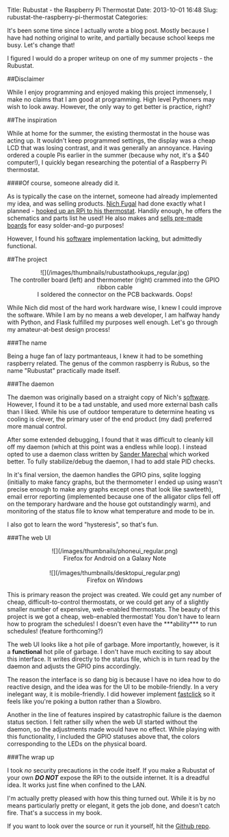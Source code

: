Title: Rubustat - the Raspberry Pi Thermostat
Date: 2013-10-01 16:48
Slug: rubustat-the-raspberry-pi-thermostat
Categories: 

It's been some time since I actually wrote a blog post. Mostly because I have had nothing original to write, and partially because school keeps me busy. Let's change that!

I figured I would do a proper writeup on one of my summer projects - the Rubustat.

##Disclaimer

While I enjoy programming and enjoyed making this project immensely, I make no claims that I am good at programming. High level Pythoners may wish to look away. However, the only way to get better is practice, right?

##The inspiration

While at home for the summer, the existing thermostat in the house was acting up. It wouldn't keep programmed settings, the display was a cheap LCD that was losing contrast, and it was generally an annoyance. Having ordered a couple Pis earlier in the summer (because why not, it's a $40 computer!), I quickly began researching the potential of a Raspberry Pi thermostat.

####Of course, someone already did it.

As is typically the case on the internet, someone had already implemented my idea, and was selling products. [Nich Fugal](http://makeatronics.blogspot.com) had done exactly what I planned - [hooked up an RPi to his thermostat](http://makeatronics.blogspot.com/2013/04/raspberry-pi-thermostat-hookups.html). Handily enough, he offers the schematics and parts list he used! He also makes and [sells pre-made boards](http://makeatronics.blogspot.com/2013/06/24v-ac-solid-state-relay-board.html) for easy solder-and-go purposes!

However, I found his [software](http://makeatronics.blogspot.com/2013/04/thermostat-software.html) implementation lacking, but admittedly functional.

##The project

<center>
![](/images/thumbnails/rubustathookups_regular.jpg)<br>
The controller board (left) and thermometer (right) crammed into the GPIO ribbon cable
<br>
I soldered the connector on the PCB backwards. Oops!
</center>

While Nich did most of the hard work hardware wise, I knew I could improve the software. While I am by no means a web developer, I am halfway handy with Python, and Flask fulfilled my purposes well enough. Let's go through my amateur-at-best design process!

###The name

Being a huge fan of lazy portmanteaus, I knew it had to be something raspberry related. The genus of the common raspberry is Rubus, so the name "Rubustat" practically made itself.

###The daemon

The daemon was originally based on a straight copy of Nich's [software](http://makeatronics.blogspot.com/2013/04/thermostat-software.html). However, I found it to be a tad unstable, and used more external bash calls than I liked. While his use of outdoor temperature to determine heating vs cooling is clever, the primary user of the end product (my dad) preferred more manual control.

After some extended debugging, I found that it was difficult to cleanly kill off my daemon (which at this point was a endless while loop). I instead opted to use a daemon class written by [Sander Marechal](http://www.jejik.com/articles/2007/02/a_simple_unix_linux_daemon_in_python/) which worked better. To fully stabilize/debug the daemon, I had to add stale PID checks. 

In it's final version, the daemon handles the GPIO pins, sqlite logging (initially to make fancy graphs, but the thermometer I ended up using wasn't precise enough to make any graphs except ones that look like sawteeth), email error reporting (implemented because one of the alligator clips fell off on the temporary hardware and the house got outstandingly warm), and monitoring of the status file to know what temperature and mode to be in.

I also got to learn the word "hysteresis", so that's fun.

###The web UI

<center>
![](/images/thumbnails/phoneui_regular.png) <br>
Firefox for Android on a Galaxy Note<br>
<br>
![](/images/thumbnails/desktopui_regular.png)
<br> Firefox on Windows
</center>
<br>
This is primary reason the project was created. We could get any number of cheap, difficult-to-control thermostats, or we could get any of a slightly smaller number of expensive, web-enabled thermostats. The beauty of this project is we got a cheap, web-enabled thermostat! You don't have to learn how to program the schedules! I doesn't even have the ***ability*** to run schedules! (feature forthcoming?)

The web UI looks like a hot pile of garbage. More importantly, however, is it a **functional** hot pile of garbage. I don't have much exciting to say about this interface. It writes directly to the status file, which is in turn read by the daemon and adjusts the GPIO pins accordingly. 

The reason the interface is so dang big is because I have no idea how to do reactive design, and the idea was for the UI to be mobile-friendly. In a very inelegant way, it is mobile-friendly. I did however implement [fastclick](https://github.com/ftlabs/fastclick) so it feels like you're poking a button rather than a Slowbro. 

Another in the line of features inspired by catastrophic failure is the daemon status section. I felt rather silly when the web UI started without the daemon, so the adjustments made would have no effect. While playing with this functionality, I included the GPIO statuses above that, the colors corresponding to the LEDs on the physical board.

###The wrap up

I took *no* security precautions in the code itself. If you make a Rubustat of your own ***DO NOT*** expose the RPi to the outside internet. It is a dreadful idea. It works just fine when confined to the LAN.

I'm actually pretty pleased with how this thing turned out. While it is by no means particularly pretty or elegant, it gets the job done, and doesn't catch fire. That's a success in my book.

If you want to look over the source or run it yourself, hit the [Github repo](https://github.com/wywin/Rubustat).